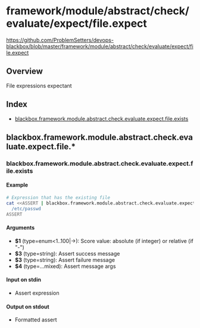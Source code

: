 # framework/module/abstract/check/evaluate/expect/file.expect

https://github.com/ProblemSetters/devops-blackbox/blob/master/framework/module/abstract/check/evaluate/expect/file.expect

## Overview

File expressions expectant

## Index

* [blackbox.framework.module.abstract.check.evaluate.expect.file.exists](#blackboxframeworkmoduleabstractcheckevaluateexpectfileexists)

## blackbox.framework.module.abstract.check.evaluate.expect.file.*

### blackbox.framework.module.abstract.check.evaluate.expect.file.exists

#### Example

```bash
# Expression that has the existing file
cat <<ASSERT | blackbox.framework.module.abstract.check.evaluate.expect.file.exists - "Success %s" "Fail %s" "message"
  /etc/passwd
ASSERT
```

#### Arguments

* **$1** (type=enum<1..100|->): Score value: absolute (if integer) or relative (if "-")
* **$3** (type=string): Assert success message
* **$3** (type=string): Assert failure message
* **$4** (type=...mixed): Assert message args

#### Input on stdin

* Assert expression

#### Output on stdout

* Formatted assert


